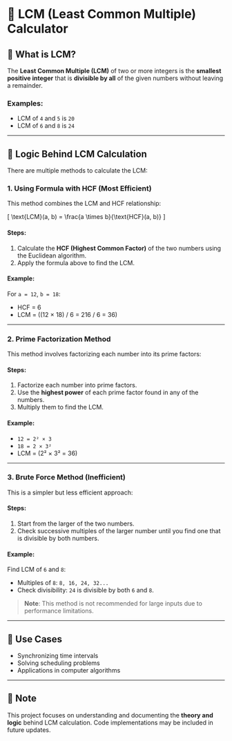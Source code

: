 # 🔢 LCM (Least Common Multiple) Calculator

## 📘 What is LCM?

The **Least Common Multiple (LCM)** of two or more integers is the **smallest positive integer** that is **divisible by all** of the given numbers without leaving a remainder.

### Examples:
- LCM of `4` and `5` is `20`
- LCM of `6` and `8` is `24`

---

## 🧠 Logic Behind LCM Calculation

There are multiple methods to calculate the LCM:

### 1. **Using Formula with HCF (Most Efficient)**

This method combines the LCM and HCF relationship:

\[
\text{LCM}(a, b) = \frac{a \times b}{\text{HCF}(a, b)}
\]

#### Steps:
1. Calculate the **HCF (Highest Common Factor)** of the two numbers using the Euclidean algorithm.
2. Apply the formula above to find the LCM.

#### Example:
For `a = 12`, `b = 18`:
- HCF = 6
- LCM = \((12 × 18) / 6 = 216 / 6 = 36\)

---

### 2. **Prime Factorization Method**
This method involves factorizing each number into its prime factors:

#### Steps:
1. Factorize each number into prime factors.
2. Use the **highest power** of each prime factor found in any of the numbers.
3. Multiply them to find the LCM.

#### Example:
- `12 = 2² × 3`
- `18 = 2 × 3²`
- LCM = \(2² × 3² = 36\)

---

### 3. **Brute Force Method (Inefficient)**
This is a simpler but less efficient approach:

#### Steps:
1. Start from the larger of the two numbers.
2. Check successive multiples of the larger number until you find one that is divisible by both numbers.

#### Example:
Find LCM of `6` and `8`:
- Multiples of `8`: `8, 16, 24, 32...`
- Check divisibility: `24` is divisible by both `6` and `8`.

> **Note**: This method is not recommended for large inputs due to performance limitations.

---

## 📌 Use Cases
- Synchronizing time intervals
- Solving scheduling problems
- Applications in computer algorithms

---

## 🧾 Note
This project focuses on understanding and documenting the **theory and logic** behind LCM calculation. Code implementations may be included in future updates.
